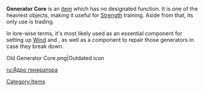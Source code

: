 **Generator Core** is an [item](Items.md "wikilink") which has no
designated function. It is one of the heaviest objects, making it useful
for [Strength](Strength.md "wikilink") training. Aside from that, its only
use is trading.

In lore-wise terms, it's most likely used as an essential component for
setting up [Wind](Wind_Generator.md "wikilink") and [](Small_Generator.md), as well as a component to
repair those generators in case they break down.

Old Generator Core.png\|Outdated icon

[ru:Ядро генератора](ru:Ядро_генератора "wikilink")

[Category:Items](Category:Items "wikilink")
